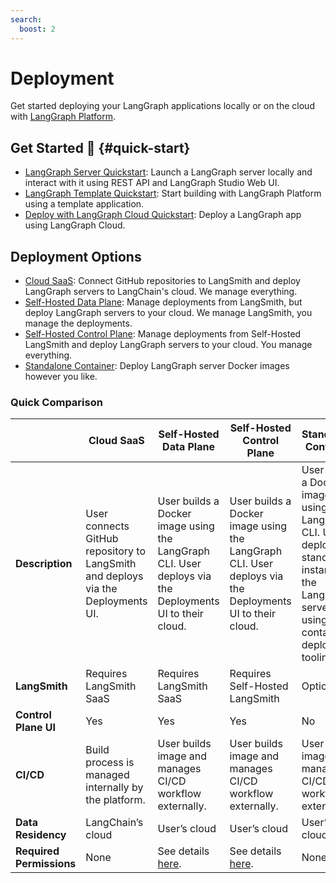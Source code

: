 ```yaml
---
search:
  boost: 2
---
```


# Deployment

Get started deploying your LangGraph applications locally or on the cloud with
[LangGraph Platform](../concepts/langgraph_platform.md).

## Get Started 🚀 {#quick-start}

- [LangGraph Server Quickstart](../tutorials/langgraph-platform/local-server.md): Launch a LangGraph server locally and interact with it using REST API and LangGraph Studio Web UI.
- [LangGraph Template Quickstart](../concepts/template_applications.md): Start building with LangGraph Platform using a template application.
- [Deploy with LangGraph Cloud Quickstart](../cloud/quick_start.md): Deploy a LangGraph app using LangGraph Cloud.


## Deployment Options

- [Cloud SaaS](../concepts/langgraph_cloud.md): Connect GitHub repositories to LangSmith and deploy LangGraph servers to LangChain's cloud. We manage everything.
- [Self-Hosted Data Plane](../concepts/langgraph_self_hosted_data_plane.md): Manage deployments from LangSmith, but deploy LangGraph servers to your cloud. We manage LangSmith, you manage the deployments. 
- [Self-Hosted Control Plane](../concepts/langgraph_self_hosted_control_plane.md): Manage deployments from Self-Hosted LangSmith and deploy LangGraph servers to your cloud. You manage everything.
- [Standalone Container](../concepts/langgraph_standalone_container.md): Deploy LangGraph server Docker images however you like.

### Quick Comparison
|                      | **Cloud SaaS** | **Self-Hosted Data Plane** | **Self-Hosted Control Plane** | **Standalone Container** |
|----------------------|----------------|----------------------------|-------------------------------|--------------------------|
| **Description**          | User connects GitHub repository to LangSmith and deploys via the Deployments UI. | User builds a Docker image using the LangGraph CLI. User deploys via the Deployments UI to their cloud. | User builds a Docker image using the LangGraph CLI. User deploys via the Deployments UI to their cloud. | User builds a Docker image using the LangGraph CLI. User deploys a standalone instance of the LangGraph server using any container deployment tooling. |
| **LangSmith**            | Requires LangSmith SaaS | Requires LangSmith SaaS | Requires Self-Hosted LangSmith | Optional |
| **Control Plane UI**       | Yes | Yes | Yes | No |
| **CI/CD**                | Build process is managed internally by the platform. | User builds image and manages CI/CD workflow externally. | User builds image and manages CI/CD workflow externally. | User builds image and manages CI/CD workflow externally. |
| **Data Residency**       | LangChain’s cloud | User’s cloud | User’s cloud | User’s cloud |
| **Required Permissions** | None | See details [here](). | See details [here](). | None |